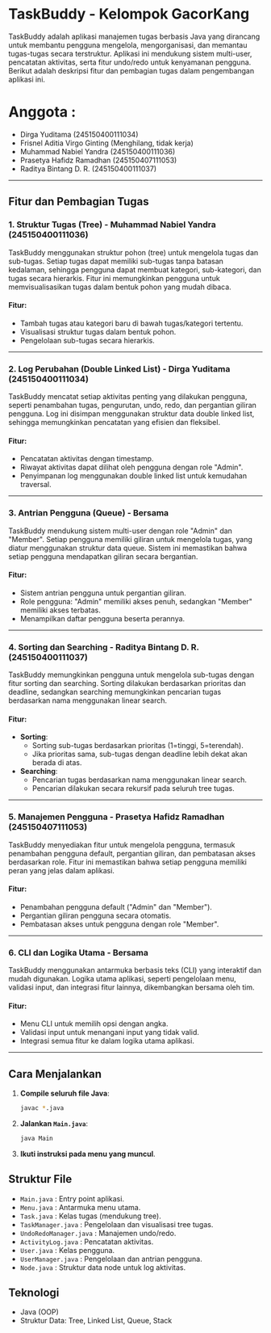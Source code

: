# TaskBuddy - Kelompok GacorKang

TaskBuddy adalah aplikasi manajemen tugas berbasis Java yang dirancang untuk membantu pengguna mengelola, mengorganisasi, dan memantau tugas-tugas secara terstruktur. Aplikasi ini mendukung sistem multi-user, pencatatan aktivitas, serta fitur undo/redo untuk kenyamanan pengguna. Berikut adalah deskripsi fitur dan pembagian tugas dalam pengembangan aplikasi ini.

# Anggota :
- Dirga Yuditama (245150400111034)
- Frisnel Aditia Virgo Ginting (Menghilang, tidak kerja)
- Muhammad Nabiel Yandra (245150400111036)
- Prasetya Hafidz Ramadhan (245150407111053)
- Raditya Bintang D. R. (245150400111037)

---

## Fitur dan Pembagian Tugas

### 1. Struktur Tugas (Tree) - Muhammad Nabiel Yandra (245150400111036)
TaskBuddy menggunakan struktur pohon (tree) untuk mengelola tugas dan sub-tugas. Setiap tugas dapat memiliki sub-tugas tanpa batasan kedalaman, sehingga pengguna dapat membuat kategori, sub-kategori, dan tugas secara hierarkis. Fitur ini memungkinkan pengguna untuk memvisualisasikan tugas dalam bentuk pohon yang mudah dibaca.

#### Fitur:
- Tambah tugas atau kategori baru di bawah tugas/kategori tertentu.
- Visualisasi struktur tugas dalam bentuk pohon.
- Pengelolaan sub-tugas secara hierarkis.

---

### 2. Log Perubahan (Double Linked List) - Dirga Yuditama (245150400111034)
TaskBuddy mencatat setiap aktivitas penting yang dilakukan pengguna, seperti penambahan tugas, pengurutan, undo, redo, dan pergantian giliran pengguna. Log ini disimpan menggunakan struktur data double linked list, sehingga memungkinkan pencatatan yang efisien dan fleksibel.

#### Fitur:
- Pencatatan aktivitas dengan timestamp.
- Riwayat aktivitas dapat dilihat oleh pengguna dengan role "Admin".
- Penyimpanan log menggunakan double linked list untuk kemudahan traversal.

---

### 3. Antrian Pengguna (Queue) - Bersama
TaskBuddy mendukung sistem multi-user dengan role "Admin" dan "Member". Setiap pengguna memiliki giliran untuk mengelola tugas, yang diatur menggunakan struktur data queue. Sistem ini memastikan bahwa setiap pengguna mendapatkan giliran secara bergantian.

#### Fitur:
- Sistem antrian pengguna untuk pergantian giliran.
- Role pengguna: "Admin" memiliki akses penuh, sedangkan "Member" memiliki akses terbatas.
- Menampilkan daftar pengguna beserta perannya.

---

### 4. Sorting dan Searching - Raditya Bintang D. R. (245150400111037)
TaskBuddy memungkinkan pengguna untuk mengelola sub-tugas dengan fitur sorting dan searching. Sorting dilakukan berdasarkan prioritas dan deadline, sedangkan searching memungkinkan pencarian tugas berdasarkan nama menggunakan linear search.

#### Fitur:
- **Sorting**:
  - Sorting sub-tugas berdasarkan prioritas (1=tinggi, 5=terendah).
  - Jika prioritas sama, sub-tugas dengan deadline lebih dekat akan berada di atas.
- **Searching**:
  - Pencarian tugas berdasarkan nama menggunakan linear search.
  - Pencarian dilakukan secara rekursif pada seluruh tree tugas.

---

### 5. Manajemen Pengguna - Prasetya Hafidz Ramadhan (245150407111053)
TaskBuddy menyediakan fitur untuk mengelola pengguna, termasuk penambahan pengguna default, pergantian giliran, dan pembatasan akses berdasarkan role. Fitur ini memastikan bahwa setiap pengguna memiliki peran yang jelas dalam aplikasi.

#### Fitur:
- Penambahan pengguna default ("Admin" dan "Member").
- Pergantian giliran pengguna secara otomatis.
- Pembatasan akses untuk pengguna dengan role "Member".

---

### 6. CLI dan Logika Utama - Bersama
TaskBuddy menggunakan antarmuka berbasis teks (CLI) yang interaktif dan mudah digunakan. Logika utama aplikasi, seperti pengelolaan menu, validasi input, dan integrasi fitur lainnya, dikembangkan bersama oleh tim.

#### Fitur:
- Menu CLI untuk memilih opsi dengan angka.
- Validasi input untuk menangani input yang tidak valid.
- Integrasi semua fitur ke dalam logika utama aplikasi.

---

## Cara Menjalankan

1. **Compile seluruh file Java**:
   ```bash
   javac *.java
   ```
2. **Jalankan `Main.java`**:
   ```bash
   java Main
   ```
3. **Ikuti instruksi pada menu yang muncul**.

## Struktur File

- `Main.java` : Entry point aplikasi.
- `Menu.java` : Antarmuka menu utama.
- `Task.java` : Kelas tugas (mendukung tree).
- `TaskManager.java` : Pengelolaan dan visualisasi tree tugas.
- `UndoRedoManager.java` : Manajemen undo/redo.
- `ActivityLog.java` : Pencatatan aktivitas.
- `User.java` : Kelas pengguna.
- `UserManager.java` : Pengelolaan dan antrian pengguna.
- `Node.java` : Struktur data node untuk log aktivitas.

## Teknologi

- Java (OOP)
- Struktur Data: Tree, Linked List, Queue, Stack
